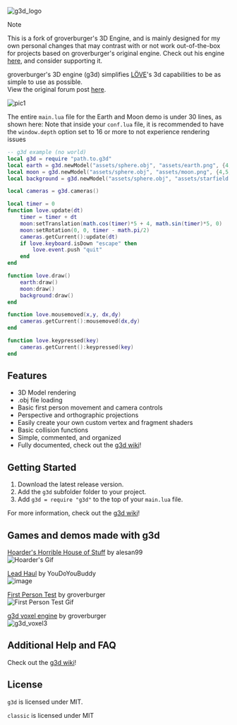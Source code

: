 ![g3d_logo](https://user-images.githubusercontent.com/19754251/91235387-502bb980-e6ea-11ea-9d12-74f762f69859.png)

> [!NOTE] 
> This is a fork of groverburger's 3D Engine, and is mainly designed for my own personal changes that may contrast with or not work out-of-the-box for projects based on groverburger's original engine. Check out his engine [here](https://github.com/groverburger/g3d), and consider supporting it.

groverburger's 3D engine (g3d) simplifies [LÖVE](http://love2d.org)'s 3d capabilities to be as simple to use as possible.<br/>
View the original forum post [here](https://love2d.org/forums/viewtopic.php?f=5&t=86350).

![pic1](demo.gif)

The entire `main.lua` file for the Earth and Moon demo is under 30 lines, as shown here:
Note that inside your `conf.lua` file, it is recommended to have the `window.depth` option set to 16 or more to not experience rendering issues
```lua
-- g3d example (no world)
local g3d = require "path.to.g3d"
local earth = g3d.newModel("assets/sphere.obj", "assets/earth.png", {4,0,0})
local moon = g3d.newModel("assets/sphere.obj", "assets/moon.png", {4,5,0}, nil, 0.5)
local background = g3d.newModel("assets/sphere.obj", "assets/starfield.png", nil, nil, 500)

local cameras = g3d.cameras()

local timer = 0
function love.update(dt)
    timer = timer + dt
    moon:setTranslation(math.cos(timer)*5 + 4, math.sin(timer)*5, 0)
    moon:setRotation(0, 0, timer - math.pi/2)
    cameras.getCurrent():update(dt)
    if love.keyboard.isDown "escape" then
        love.event.push "quit"
    end
end

function love.draw()
    earth:draw()
    moon:draw()
    background:draw()
end

function love.mousemoved(x,y, dx,dy)
    cameras.getCurrent():mousemoved(dx,dy)
end

function love.keypressed(key)
    cameras.getCurrent():keypressed(key)
end
```

## Features

- 3D Model rendering
- .obj file loading
- Basic first person movement and camera controls
- Perspective and orthographic projections
- Easily create your own custom vertex and fragment shaders
- Basic collision functions
- Simple, commented, and organized
- Fully documented, check out the [g3d wiki](https://github.com/groverburger/g3d/wiki)!

## Getting Started

1. Download the latest release version.
2. Add the `g3d` subfolder folder to your project.
3. Add `g3d = require "g3d"` to the top of your `main.lua` file.

For more information, check out the [g3d wiki](https://github.com/groverburger/g3d/wiki)!

## Games and demos made with g3d

[Hoarder's Horrible House of Stuff](https://alesan99.itch.io/hoarders-horrible-house-of-stuff) by alesan99<br/>
![Hoarder's Gif](https://img.itch.zone/aW1hZ2UvODY2NDc3LzQ4NjYzMDcuZ2lm/original/byZGOE.gif)

[Lead Haul](https://hydrogen-maniac.itch.io/lead-haul) by YouDoYouBuddy<br/>
![image](https://user-images.githubusercontent.com/19754251/134966103-014a1f67-c79f-4bf6-bece-5764d6c22ee5.png)

[First Person Test](https://github.com/groverburger/g3d_fps) by groverburger<br/>
![First Person Test Gif](https://user-images.githubusercontent.com/19754251/108477667-6012f900-7248-11eb-97e9-8fbc03a09a99.gif)

[g3d voxel engine](https://github.com/groverburger/g3d_voxel) by groverburger<br />
![g3d_voxel3](https://user-images.githubusercontent.com/19754251/146161518-7e94510f-5683-4a3c-aaa2-c39d4d23f0bd.png)

## Additional Help and FAQ 

Check out the [g3d wiki](https://github.com/groverburger/g3d/wiki)!


## License

`g3d` is licensed under MIT.

`classic` is licensed under MIT